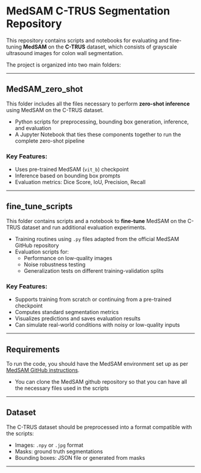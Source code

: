 # MedSAM C-TRUS Segmentation Repository

This repository contains scripts and notebooks for evaluating and fine-tuning **MedSAM** on the **C-TRUS** dataset, which consists of grayscale ultrasound images for colon wall segmentation.

The project is organized into two main folders:

---

## MedSAM_zero_shot

This folder includes all the files necessary to perform **zero-shot inference** using MedSAM on the C-TRUS dataset.

- Python scripts for preprocessing, bounding box generation, inference, and evaluation
- A Jupyter Notebook that ties these components together to run the complete zero-shot pipeline

### Key Features:
- Uses pre-trained MedSAM (`vit_b`) checkpoint
- Inference based on bounding box prompts
- Evaluation metrics: Dice Score, IoU, Precision, Recall

---

## fine_tune_scripts

This folder contains scripts and a notebook to **fine-tune** MedSAM on the C-TRUS dataset and run additional evaluation experiments.

- Training routines using `.py` files adapted from the official MedSAM GitHub repository
- Evaluation scripts for:
  - Performance on low-quality images
  - Noise robustness testing
  - Generalization tests on different training-validation splits

### Key Features:
- Supports training from scratch or continuing from a pre-trained checkpoint
- Computes standard segmentation metrics
- Visualizes predictions and saves evaluation results
- Can simulate real-world conditions with noisy or low-quality inputs

---

## Requirements

To run the code, you should have the MedSAM environment set up as per [MedSAM GitHub instructions](https://github.com/bowang-lab/MedSAM).
- You can clone the MedSAM github repository so that you can have all the necessary files used in the scripts

---

##  Dataset

The C-TRUS dataset should be preprocessed into a format compatible with the scripts:
- Images: `.npy` or `.jpg` format
- Masks: ground truth segmentations
- Bounding boxes: JSON file or generated from masks

---


